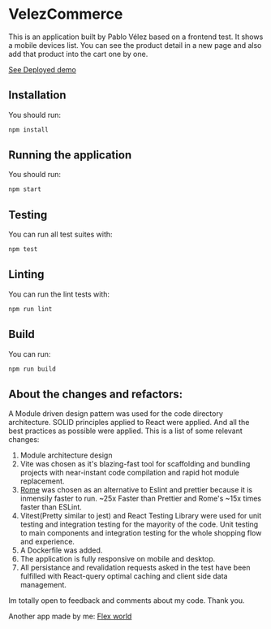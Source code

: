 # VelezCommerce
This is an application built by Pablo Vélez based on a frontend test.
It shows a mobile devices list. You can see the product detail in a new page and
also add that product into the cart one by one.

[See Deployed demo](https://velez-ecommerce.netlify.app/) 

## Installation
You should run:
```bash
npm install
```

## Running the application
You should run:
```bash
npm start
```

## Testing
You can run all test suites with:
```bash
npm test
```

## Linting
You can run the lint tests with:
```bash
npm run lint
```

## Build
You can run:
```bash
npm run build
```

## About the changes and refactors:
A Module driven design pattern was used for the code directory architecture. SOLID principles applied to React were applied. And all the best practices as possible were applied.
This is a list of some relevant changes:
1. Module architecture design
2. Vite was chosen as it's blazing-fast tool for scaffolding and bundling projects with near-instant code compilation and rapid hot module replacement.
3. [Rome](https://rome.tools/)  was chosen as an alternative to Eslint and prettier because it is inmensily faster to run. ~25x Faster than Prettier and Rome's ~15x times faster than ESLint.
4. Vitest(Pretty similar to jest) and React Testing Library were used for unit testing and integration testing for
the mayority of the code. Unit testing to main components and integration testing for
the whole shopping flow and experience.
5. A Dockerfile was added.
6. The application is fully responsive on mobile and desktop.
7. All persistance and revalidation requests asked in the test have been fulfilled with React-query optimal caching and client side data management.

Im totally open to feedback and comments about my code. Thank you.

Another app made by me: [Flex world](https://flex-world.netlify.app/)